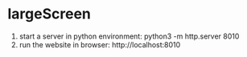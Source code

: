 # largeScreen

1. start a server in python environment: python3 -m http.server 8010
2. run the website in browser: http://localhost:8010